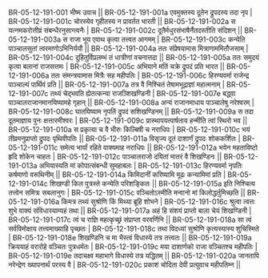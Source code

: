 BR-05-12-191-001  	भीष्म उवाच ||
BR-05-12-191-001a	एवमुक्तस्य दूतेन द्रुपदस्य तदा नृप |
BR-05-12-191-001c	चोरस्येव गृहीतस्य न प्रावर्तत भारती ||
BR-05-12-191-002a	स यत्नमकरोत्तीव्रं संबन्धैरनुसान्त्वनैः |
BR-05-12-191-002c	दूतैर्मधुरसंभाषैर्नैतदस्तीति संदिशन् ||
BR-05-12-191-003a	स राजा भूय एवाथ कृत्वा तत्त्वत आगमम् |
BR-05-12-191-003c	कन्येति पाञ्चालसुतां त्वरमाणोऽभिनिर्ययौ ||
BR-05-12-191-004a	ततः संप्रेषयामास मित्राणाममितौजसाम् |
BR-05-12-191-004c	दुहितुर्विप्रलम्भं तं धात्रीणां वचनात्तदा ||
BR-05-12-191-005a	ततः समुदयं कृत्वा बलानां राजसत्तमः |
BR-05-12-191-005c	अभियाने मतिं चक्रे द्रुपदं प्रति भारत ||
BR-05-12-191-006a	ततः संमन्त्रयामास मित्रैः सह महीपतिः |
BR-05-12-191-006c	हिरण्यवर्मा राजेन्द्र पाञ्चाल्यं पार्थिवं प्रति ||
BR-05-12-191-007a	तत्र वै निश्चितं तेषामभूद्राज्ञां महात्मनाम् |
BR-05-12-191-007c	तथ्यं चेद्भवति ह्येतत्कन्या राजञ्शिखण्डिनी |
BR-05-12-191-007e 	बद्ध्वा पाञ्चालराजानमानयिष्यामहे गृहान् ||
BR-05-12-191-008a	अन्यं राजानमाधाय पाञ्चालेषु नरेश्वरम् |
BR-05-12-191-008c	घातयिष्याम नृपतिं द्रुपदं सशिखण्डिनम् ||
BR-05-12-191-009a	स तदा दूतमाज्ञाय पुनः क्षत्तारमीश्वरः |
BR-05-12-191-009c	प्रास्थापयत्पार्षताय हन्मीति त्वां स्थिरो भव ||
BR-05-12-191-010a	स प्रकृत्या च वै भीरुः किल्बिषी च नराधिपः |
BR-05-12-191-010c	भयं तीव्रमनुप्राप्तो द्रुपदः पृथिवीपतिः ||
BR-05-12-191-011a	विसृज्य दूतं दाशार्णं द्रुपदः शोककर्शितः |
BR-05-12-191-011c	समेत्य भार्यां रहिते वाक्यमाह नराधिपः ||
BR-05-12-191-012a	भयेन महताविष्टो हृदि शोकेन चाहतः |
BR-05-12-191-012c	पाञ्चालराजो दयितां मातरं वै शिखण्डिनः ||
BR-05-12-191-013a	अभियास्यति मां कोपात्संबन्धी सुमहाबलः |
BR-05-12-191-013c	हिरण्यवर्मा नृपतिः कर्षमाणो वरूथिनीम् ||
BR-05-12-191-014a	किमिदानीं करिष्यामि मूढः कन्यामिमां प्रति |
BR-05-12-191-014c	शिखण्डी किल पुत्रस्ते कन्येति परिशङ्कितः ||
BR-05-12-191-015a	इति निश्चित्य तत्त्वेन समित्रः सबलानुगः |
BR-05-12-191-015c	वञ्चितोऽस्मीति मन्वानो मां किलोद्धर्तुमिच्छति ||
BR-05-12-191-016a	किमत्र तथ्यं सुश्रोणि किं मिथ्या ब्रूहि शोभने |
BR-05-12-191-016c	श्रुत्वा त्वत्तः शुभे वाक्यं संविधास्याम्यहं तथा ||
BR-05-12-191-017a	अहं हि संशयं प्राप्तो बाला चेयं शिखण्डिनी |
BR-05-12-191-017c	त्वं च राज्ञि महत्कृच्छ्रं संप्राप्ता वरवर्णिनि ||
BR-05-12-191-018a	सा त्वं सर्वविमोक्षाय तत्त्वमाख्याहि पृच्छतः |
BR-05-12-191-018c	तथा विदध्यां सुश्रोणि कृत्यस्यास्य शुचिस्मिते |
BR-05-12-191-018e 	शिखण्डिनि च मा भैस्त्वं विधास्ये तत्र तत्त्वतः ||
BR-05-12-191-019a	क्रिययाहं वरारोहे वञ्चितः पुत्रधर्मतः |
BR-05-12-191-019c	मया दाशार्णको राजा वञ्चितश्च महीपतिः |
BR-05-12-191-019e 	तदाचक्ष्व महाभागे विधास्ये तत्र यद्धितम् ||
BR-05-12-191-020a	जानतापि नरेन्द्रेण ख्यापनार्थं परस्य वै |
BR-05-12-191-020c	प्रकाशं चोदिता देवी प्रत्युवाच महीपतिम्न ||
